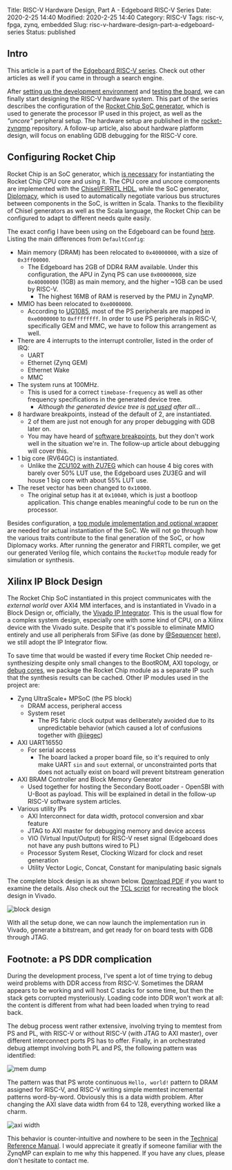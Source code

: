 Title: RISC-V Hardware Design, Part A - Edgeboard RISC-V Series
Date: 2020-2-25 14:40
Modified: 2020-2-25 14:40
Category: RISC-V
Tags: risc-v, fpga, zynq, embedded
Slug: risc-v-hardware-design-part-a-edgeboard-series
Status: published

## Intro

This article is a part of the [Edgeboard RISC-V series]({filename}edgeboard-series.md).  Check out other articles as well if you came in through a search engine.

After [setting up the development environment]({filename}dev-system-setup.md) and [testing the board]({filename}zu3eg-purchase.md), we can finally start designing the RISC-V hardware system.  This part of the series describes the configuration of the [Rocket Chip SoC generator](https://github.com/chipsalliance/rocket-chip), which is used to generate the processor IP used in this project, as well as the _"uncore"_ peripheral setup.  The hardware setup are published in the [rocket-zynqmp](https://github.com/KireinaHoro/rocket-zynqmp) repository.  A follow-up article, also about hardware platform design, will focus on enabling GDB debugging for the RISC-V core.

## Configuring Rocket Chip

Rocket Chip is an SoC generator, which [is necessary](https://riscv.org/wp-content/uploads/2015/01/riscv-rocket-chip-generator-workshop-jan2015.pdf) for instantiating the Rocket Chip CPU core and using it.  The CPU core and uncore components are implemented with the [Chisel/FIRRTL HDL](https://www.chisel-lang.org/), while the SoC generator, [Diplomacy](https://github.com/chipsalliance/rocket-chip/tree/master/src/main/scala/diplomacy), which is used to automatically negotiate various bus structures between components in the SoC, is written in Scala.  Thanks to the flexibility of Chisel generators as well as the Scala language, the Rocket Chip can be configured to adapt to different needs quite easily.

The exact config I have been using on the Edgeboard can be found [here](https://github.com/KireinaHoro/rocket-zynqmp/blob/master/src/main/scala/Configs.scala#L10).  Listing the main differences from `DefaultConfig`:

- Main memory (DRAM) has been relocated to `0x40000000`, with a size of `0x3ff00000`.
  - The Edgeboard has 2GB of DDR4 RAM available.  Under this configuration, the APU in Zynq PS can use `0x00000000`, size `0x40000000` (1GB) as main memory, and the higher ~1GB can be used by RISC-V.
    - The highest 16MB of RAM is reserved by the PMU in ZynqMP.
- MMIO has been relocated to `0xe0000000`.
  - According to [UG1085](https://www.xilinx.com/support/documentation/user_guides/ug1085-zynq-ultrascale-trm.pdf), most of the PS peripherals are mapped in `0xe0000000` to `0xffffffff`.  In order to use PS peripherals in RISC-V, specifically GEM and MMC, we have to follow this arrangement as well.
- There are 4 interrupts to the interrupt controller, listed in the order of IRQ:
  - UART
  - Ethernet (Zynq GEM)
  - Ethernet Wake
  - MMC
- The system runs at 100MHz.
  - This is used for a correct `timebase-frequency` as well as other frequency specifications in the generated device tree.
    - _Although the generated device tree is [not used](https://github.com/KireinaHoro/opensbi/blob/64b6b1c96ad30910e60a219cf908455ceb017658/platform/edgeboard/edgeboard.dts) after all..._
- 8 hardware breakpoints, instead of the default of 2, are instantiated.
  - 2 of them are just not enough for any proper debugging with GDB later on.
  - You may have heard of [software breakpoints](http://www.nynaeve.net/?p=80), but they don't work well in the situation we're in.  The follow-up article about debugging will cover this.
- 1 big core (RV64GC) is instantiated.
  - Unlike the [ZCU102 with ZU7EG](https://www.xilinx.com/products/boards-and-kits/ek-u1-zcu102-g.html#overview) which can house 4 big cores with barely over 50% LUT use, the Edgeboard uses ZU3EG and will house 1 big core with about 55% LUT use.
- The reset vector has been changed to `0x10000`.
  - The original setup has it at `0x10040`, which is just a bootloop application.  This change enables meaningful code to be run on the processor.

Besides configuration, a [top module implementation and optional wrapper](https://github.com/KireinaHoro/rocket-zynqmp/blob/master/src/main/scala/Top.scala) are needed for actual instantiation of the SoC.  We will not go through how the various traits contribute to the final generation of the SoC, or how Diplomacy works.  After running the generator and FIRRTL compiler, we get our generated Verilog file, which contains the `RocketTop` module ready for simulation or synthesis.

## Xilinx IP Block Design

The Rocket Chip SoC instantiated in this project communicates with the _external world_ over AXI4 MM interfaces, and is instantiated in Vivado in a Block Design or, officially, the [Vivado IP Integrator](https://reference.digilentinc.com/vivado/getting-started-with-ipi/start).  This is the usual flow for a complex system design, especially one with some kind of CPU, on a Xilinx device with the Vivado suite.  Despite that it's possible to eliminate MMIO entirely and use all peripherals from SiFive (as done by [@Sequencer](https://t.me/Sequencer) [here](https://github.com/sequencer/rocket-playground/blob/master/playground/src/fpga/FPGA.scala#L89)), we still adopt the IP Integrator flow.

To save time that would be wasted if every time Rocket Chip needed re-synthesizing despite only small changes to the BootROM, AXI topology, or [debug cores](https://www.xilinx.com/products/intellectual-property/axis_ila.html), we package the Rocket Chip module as a separate IP such that the synthesis results can be cached.  Other IP modules used in the project are:

- Zynq UltraScale+ MPSoC (the PS block)
  - DRAM access, peripheral access
  - System reset
    - The PS fabric clock output was deliberately avoided due to its unpredictable behavior (which caused a lot of confusions together with [@jiegec](https://t.me/jiegec))
- AXI UART16550
  - For serial access
    - The board lacked a proper board file, so it's required to only make UART `sin` and `sout` external, or unconstrainted ports that does not actually exist on board will prevent bitstream generation
- AXI BRAM Controller and Block Memory Generator
  - Used together for hosting the Secondary BootLoader - OpenSBI with U-Boot as payload.  This will be explained in detail in the follow-up RISC-V software system articles.
- Various utility IPs
  - AXI Interconnect for data width, protocol conversion and xbar feature
  - JTAG to AXI master for debugging memory and device access
  - VIO (Virtual Input/Output) for RISC-V reset signal (Edgeboard does not have any push buttons wired to PL)
  - Processor System Reset, Clocking Wizard for clock and reset generation
  - Utility Vector Logic, Concat, Constant for manipulating basic signals

The complete block design is as shown below.  [Download PDF]({filename}/images/block-design-rocket-chip.pdf) if you want to examine the details.  Also check out the [TCL script](https://github.com/KireinaHoro/rocket-zynqmp/blob/master/vivado/src/design_1_bd.tcl) for recreating the block design in Vivado.

![block design]({filename}/images/block-design-rocket-chip.png)

With all the setup done, we can now launch the implementation run in Vivado, generate a bitstream, and get ready for on board tests with GDB through JTAG.

## Footnote: a PS DDR complication

During the development process, I've spent a lot of time trying to debug weird problems with DDR access from RISC-V.  Sometimes the DRAM appears to be working and will host C stacks for some time, but then the stack gets corrupted mysteriously.  Loading code into DDR won't work at all: the content is different from what had been loaded when trying to read back.

The debug process went rather extensive, involving trying to memtest from PS and PL, with RISC-V or without RISC-V (with JTAG to AXI master), over different interconnect ports PS has to offer.  Finally, in an orchestrated debug attempt involving both PL and PS, the following pattern was identified:

![mem dump]({filename}/images/riscv-ddr-malfunction.jpg)

The pattern was that PS wrote continuous `Hello, world!` pattern to DRAM assigned for RISC-V, and RISC-V writing simple memtest incremental patterns word-by-word.  Obviously this is a data width problem.  After changing the AXI slave data width from 64 to 128, everything worked like a charm.

![axi width]({filename}/images/ps-axi-data-width.png)

This behavior is counter-intuitive and nowhere to be seen in the [Technical Reference Manual](https://www.xilinx.com/support/documentation/user_guides/ug1085-zynq-ultrascale-trm.pdf).  I would appreciate it greatly if someone familiar with the ZynqMP can explain to me why this happened.  If you have any clues, please don't hesitate to contact me.